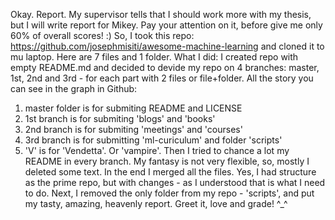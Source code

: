 Okay. Report. My supervisor tells that I should work more with my thesis, but I will write report for Mikey. Pay your attention on it, before give me only 60% of overall scores! :)
So, I took this repo: https://github.com/josephmisiti/awesome-machine-learning and cloned it to mu laptop. Here are 7 files and 1 folder. What I did: I created repo with empty README.md and decided to devide my repo on 4 branches: master, 1st, 2nd and 3rd - for each part with 2 files or file+folder. All the story you can see in the graph in Github:
1) master folder is for submiting README and LICENSE
2) 1st branch is for submiting 'blogs' and 'books'
3) 2nd branch is for submiting 'meetings' and 'courses'
4) 3rd branch is for submitting 'ml-curiculum' and folder 'scripts'
5) 'V' is for 'Vendetta'. Or 'vampire'.
Then I tried to chance a lot my README in every branch. My fantasy is not very flexible, so, mostly I deleted some text.
In the end I merged all the files. Yes, I had structure as the prime repo, but with changes - as I understood that is what I need to do.
Next, I removed the only folder from my repo - 'scripts', and put my tasty, amazing, heavenly report. Greet it, love and grade! ^_^
